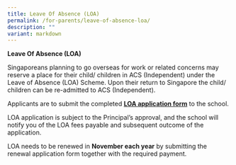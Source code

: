 ```yaml
---
title: Leave Of Absence (LOA)
permalink: /for-parents/leave-of-absence-loa/
description: ""
variant: markdown
---
```

**Leave Of Absence (LOA)**

Singaporeans planning to go overseas for work or related concerns may reserve a place for their child/ children in ACS (Independent) under the Leave of Absence (LOA) Scheme. Upon their return to Singapore the child/ children can be re-admitted to ACS (Independent).

Applicants are to submit the completed **[LOA application form](https://go.gov.sg/acsi-loa-application)** to the school.

LOA application is subject to the Principal’s approval, and the school will notify you of the LOA fees payable and subsequent outcome of the application.

LOA needs to be renewed in **November each year** by submitting the renewal application form together with the required payment.

